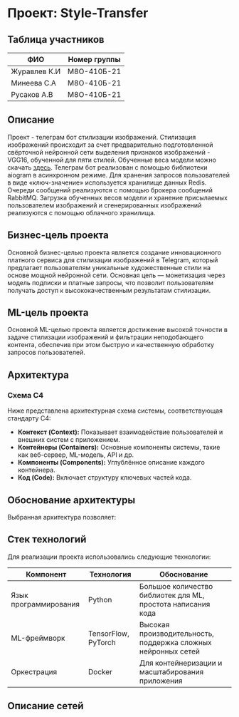 # **Проект: Style-Transfer**

## Таблица участников
| ФИО                 | Номер группы      |
|---------------------|-------------------|
| Журавлев К.И         | М8О-410Б-21       |
| Минеева С.А         | М8О-410Б-21       |
| Русаков А.В      | М8О-410Б-21       |


## **Описание**
Проект - телеграм бот стилизации изображений. Стилизация изображений происходит за счет предварительно подготовленной свёрточной нейронной сети выделения признаков изображений - VGG16, обученной для пяти стилей. Обученные веса модели можно скачать [здесь](https://disk.yandex.ru/d/0HQSxoOTknugWw). Телеграм бот реализован с помощью библиотеки aiogram в асинхронном режиме. Для хранения запросов пользователей в виде «ключ-значение» используется хранилище данных Redis. Очереди сообщений реализуются с помощью брокера сообщений RabbitMQ. Загрузка обученных весов модели и хранение присылаемых пользователем изображений и сгенерированных изображений реализуются с помощью облачного хранилища. 

## **Бизнес-цель проекта**
Основной бизнес-целью проекта является создание инновационного платного сервиса для стилизации изображений в Telegram, который предлагает пользователям уникальные художественные стили на основе мощной нейронной сети. Основная цель — монетизация через модель подписки и платные запросы, что позволит пользователям получать доступ к высококачественным результатам стилизации. 

## **ML-цель проекта**
Основной ML-целью проекта является достижение высокой точности в задаче стилизации изображений и фильтрации неподобающего контента, обеспечив при этом быструю и качественную обработку запросов пользователей.

## **Архитектура**

### Схема C4
Ниже представлена архитектурная схема системы, соответствующая стандарту C4:  
- **Контекст (Context):** Показывает взаимодействие пользователей и внешних систем с приложением.  
- **Контейнеры (Containers):** Основные компоненты системы, такие как веб-сервер, ML-модель, API и др.  
- **Компоненты (Components):** Углублённое описание каждого контейнера.  
- **Код (Code):** Включает структуру ключевых частей кода.

## **Обоснование архитектуры**
Выбранная архитектура позволяет:

## **Стек технологий**
Для реализации проекта использовались следующие технологии:

| Компонент            | Технология                        | Обоснование                                                                 |
|----------------------|------------------------------------|-----------------------------------------------------------------------------|
| Язык программирования| Python                            | Большое количество библиотек для ML, простота написания кода               |
| ML-фреймворк         | TensorFlow, PyTorch              | Высокая производительность, поддержка сложных нейронных сетей              |
| Оркестрация          | Docker              | Для контейнеризации и масштабирования приложения                           |


## **Описание сетей**
